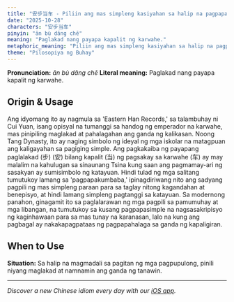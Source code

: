 ```yaml
---
title: "安步当车 - Piliin ang mas simpleng kasiyahan sa halip na pagpapakita ng katayuan."
date: "2025-10-28"
characters: "安步当车"
pinyin: "ān bù dāng chē"
meaning: "Paglakad nang payapa kapalit ng karwahe."
metaphoric_meaning: "Piliin ang mas simpleng kasiyahan sa halip na pagpapakita ng katayuan."
theme: "Pilosopiya ng Buhay"
---
```


**Pronunciation:** *ān bù dāng chē*
**Literal meaning:** Paglakad nang payapa kapalit ng karwahe.

## Origin & Usage

Ang idyomang ito ay nagmula sa 'Eastern Han Records,' sa talambuhay ni Cui Yuan, isang opisyal na tumanggi sa handog ng emperador na karwahe, mas pinipiling maglakad at pahalagahan ang ganda ng kalikasan. Noong Tang Dynasty, ito ay naging simbolo ng ideyal ng mga iskolar na matagpuan ang kaligayahan sa pagiging simple. Ang pagkakaiba ng payapang paglalakad (步) (安) bilang kapalit (当) ng pagsakay sa karwahe (车) ay may malalim na kahulugan sa sinaunang Tsina kung saan ang pagmamay-ari ng sasakyan ay sumisimbolo ng katayuan. Hindi tulad ng mga salitang tumutukoy lamang sa 'pagpapakumbaba,' ipinagdiriwang nito ang sadyang pagpili ng mas simpleng paraan para sa taglay nitong kagandahan at benepisyo, at hindi lamang simpleng pagtanggi sa katayuan. Sa modernong panahon, ginagamit ito sa paglalarawan ng mga pagpili sa pamumuhay at mga libangan, na tumutukoy sa kusang pagpapasimple na nagsasakripisyo ng kaginhawaan para sa mas tunay na karanasan, lalo na kung ang pagbagal ay nakakapagpataas ng pagpapahalaga sa ganda ng kapaligiran.

## When to Use

**Situation:** Sa halip na magmadali sa pagitan ng mga pagpupulong, pinili niyang maglakad at namnamin ang ganda ng tanawin.

---

*Discover a new Chinese idiom every day with our [iOS app](https://apps.apple.com/us/app/daily-chinese-idioms/id6740611324).*
